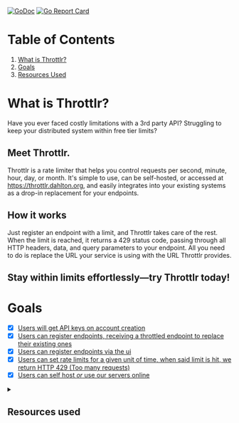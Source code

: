 [![GoDoc](https://godoc.org/github.com/linkinlog/throttlr?status.svg)](https://godoc.org/github.com/linkinlog/throttlr) [![Go Report Card](https://goreportcard.com/badge/github.com/linkinlog/throttlr)](https://goreportcard.com/report/github.com/linkinlog/throttlr)

# Table of Contents
1. [What is Throttlr?](#What-is-Throttlr)
2. [Goals](#Goals)
3. [Resources Used](#resources-used)

# What is Throttlr?

Have you ever faced costly limitations with a 3rd party API? Struggling to keep your distributed system within free tier limits?

## Meet Throttlr.

Throttlr is a rate limiter that helps you control requests per second, minute, hour, day, or month. It's simple to use, can be self-hosted, or accessed at https://throttlr.dahlton.org, and easily integrates into your existing systems as a drop-in replacement for your endpoints.

## How it works
Just register an endpoint with a limit, and Throttlr takes care of the rest. When the limit is reached, it returns a 429 status code, passing through all HTTP headers, data, and query parameters to your endpoint. All you need to do is replace the URL your service is using with the URL Throttlr provides.

## Stay within limits effortlessly—try Throttlr today!

# Goals
- [x] [Users will get API keys on account creation](https://github.com/Linkinlog/Throttlr/milestone/1)
- [x] [Users can register endpoints, receiving a throttled endpoint to replace their existing ones](https://github.com/Linkinlog/Throttlr/milestone/2)
- [x] [Users can register endpoints via the ui](https://github.com/Linkinlog/Throttlr/milestone/2)
- [x] [Users can set rate limits for a given unit of time, when said limit is hit, we return HTTP 429 (Too many requests)](https://github.com/Linkinlog/Throttlr/milestone/3)
- [x] [Users can self host *or* use our servers online
](https://github.com/Linkinlog/Throttlr/milestone/4)
<details>
  <summary><h2>Resources used</h2></summary>
  <details>
    <summary><h3>General help</h3></summary>
    <a href="https://www.oreilly.com/library/view/cloud-native-go/9781492076322/">Cloud Native Go</a>
  </details>
  <details>
    <summary><h3>Database</h3></summary>
    <a href="https://www.alexedwards.net/blog/organising-database-access">Organising database access in Go</a>
  </details>
  <details>
    <summary><h3>Auth / sessions</h3></summary>
    <a href="https://github.com/golangci/golangci-api/tree/master">The archived golangci-api</a>
    <a href="https://github.com/CurtisVermeeren/gorilla-sessions-tutorial/tree/master">gorilla-sessions-tutorial</a>
    <a href="https://github.com/svenrisse/bookshelf/tree/main">bookshelf</a>
  </details>
</details>

